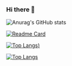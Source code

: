 ### Hi there 👋

![Anurag's GitHub stats](https://github-readme-stats.vercel.app/api?username=SametCimen1&show_icons=true&theme=dracula&text_color=FFFFFF&title_color=77FFCE&icon_color=E4FF00)

[![Readme Card](https://github-readme-stats.vercel.app/api/pin/?username=SametCimen1&repo=github-readme-stats)](https://github.com/SametCimen1/movie-api-with-react)

[![Top Langs](https://github-readme-stats.vercel.app/api/top-langs/?username=SametCimen1&exclude_repo=github-readme-stats,FitnessPro))](https://github.com/anuraghazra/github-readme-stats)

[![Top Langs](https://github-readme-stats.vercel.app/api/top-langs/?username=anuraghazra&exclude_repo=github-readme-stats,anuraghazra.github.io)](https://github.com/anuraghazra/github-readme-stats)
